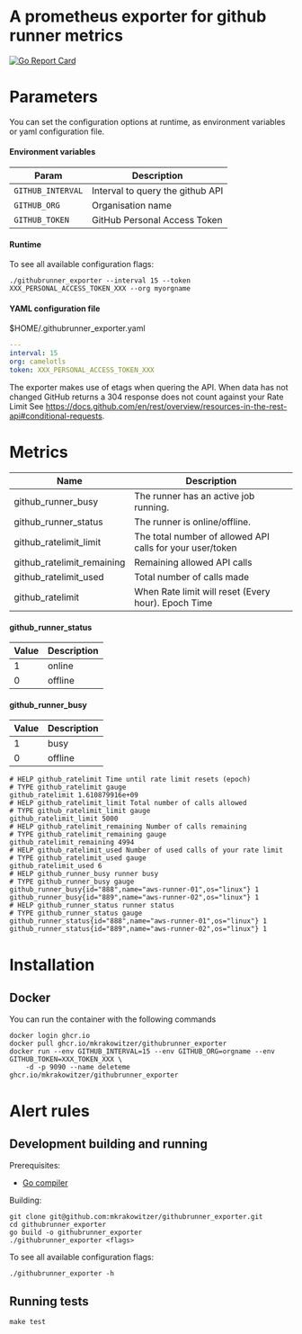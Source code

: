 # A prometheus exporter for github runner metrics

[![Go Report Card](https://goreportcard.com/badge/github.com/mkrakowitzer/githubrunner_exporter)](https://goreportcard.com/report/github.com/mkrakowitzer/githubrunner_exporter)

# Parameters

You can set the configuration options at runtime, as environment variables or yaml configuration file.

#### Environment variables

| Param               | Description
| ------------------- | ---------------------------------- |
| `GITHUB_INTERVAL`   | Interval to query the github API   |
| `GITHUB_ORG`        | Organisation name                  |
| `GITHUB_TOKEN`      | GitHub Personal Access Token       |

#### Runtime
To see all available configuration flags:
```console
./githubrunner_exporter --interval 15 --token XXX_PERSONAL_ACCESS_TOKEN_XXX --org myorgname
```

#### YAML configuration file
$HOME/.githubrunner_exporter.yaml
```yaml
---
interval: 15
org: camelotls
token: XXX_PERSONAL_ACCESS_TOKEN_XXX
```

The exporter makes use of etags when quering the API. When data has not changed GitHub returns a 304 response does not count against your Rate Limit See https://docs.github.com/en/rest/overview/resources-in-the-rest-api#conditional-requests.

# Metrics

| Name                       | Description                                                   |
| -------------------------- | ------------------------------------------------------------- |
| github_runner_busy         | The runner has an active job running.                         |
| github_runner_status       | The runner is online/offline.                                 |
| github_ratelimit_limit     | The total number of allowed API calls for your user/token     |
| github_ratelimit_remaining | Remaining allowed API calls                                   |
| github_ratelimit_used      | Total number of calls made                                    |
| github_ratelimit           | When Rate limit will reset (Every hour). Epoch Time           |

#### github_runner_status

| Value | Description |
| ------| ----------- |
| 1     | online      |
| 0     | offline     |

#### github_runner_busy

| Value | Description |
| ------| ----------- |
| 1     | busy        |
| 0     | offline     |

```
# HELP github_ratelimit Time until rate limit resets (epoch)
# TYPE github_ratelimit gauge
github_ratelimit 1.610879916e+09
# HELP github_ratelimit_limit Total number of calls allowed
# TYPE github_ratelimit_limit gauge
github_ratelimit_limit 5000
# HELP github_ratelimit_remaining Number of calls remaining
# TYPE github_ratelimit_remaining gauge
github_ratelimit_remaining 4994
# HELP github_ratelimit_used Number of used calls of your rate limit
# TYPE github_ratelimit_used gauge
github_ratelimit_used 6
# HELP github_runner_busy runner busy
# TYPE github_runner_busy gauge
github_runner_busy{id="888",name="aws-runner-01",os="linux"} 1
github_runner_busy{id="889",name="aws-runner-02",os="linux"} 1
# HELP github_runner_status runner status
# TYPE github_runner_status gauge
github_runner_status{id="888",name="aws-runner-01",os="linux"} 1
github_runner_status{id="889",name="aws-runner-02",os="linux"} 1
```

# Installation

## Docker

You can run the container with the following commands
```console
docker login ghcr.io
docker pull ghcr.io/mkrakowitzer/githubrunner_exporter
docker run --env GITHUB_INTERVAL=15 --env GITHUB_ORG=orgname --env GITHUB_TOKEN=XXX_TOKEN_XXX \
    -d -p 9090 --name deleteme ghcr.io/mkrakowitzer/githubrunner_exporter
```

# Alert rules

## Development building and running

Prerequisites:

* [Go compiler](https://golang.org/dl/)

Building:

```console
git clone git@github.com:mkrakowitzer/githubrunner_exporter.git
cd githubrunner_exporter
go build -o githubrunner_exporter
./githubrunner_exporter <flags>
```

To see all available configuration flags:
```console
./githubrunner_exporter -h
```

## Running tests

```console
make test
```
